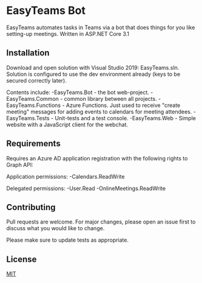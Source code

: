 # EasyTeams Bot

EasyTeams automates tasks in Teams via a bot that does things for you like setting-up meetings. Written in ASP.NET Core 3.1

## Installation

Download and open solution with Visual Studio 2019: EasyTeams.sln.
Solution is configured to use the dev environment already (keys to be secured correctly later). 

Contents include:
-EasyTeams.Bot - the bot web-project.
-EasyTeams.Common - common library between all projects.
-EasyTeams.Functions - Azure Functions. Just used to receive "create meeting" messages for adding events to calendars for meeting attendees.
-EasyTeams.Tests - Unit-tests and a test console.
-EasyTeams.Web - Simple website with a JavaScript client for the webchat.

## Requirements
Requires an Azure AD application registration with the following rights to Graph API:

Application permissions:
-Calendars.ReadWrite

Delegated permissions:
-User.Read
-OnlineMeetings.ReadWrite

## Contributing
Pull requests are welcome. For major changes, please open an issue first to discuss what you would like to change.

Please make sure to update tests as appropriate.

## License
[MIT](https://choosealicense.com/licenses/mit/)

